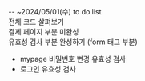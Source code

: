-- ~2024/05/01(수) to do list <br>
전체 코드 살펴보기 <br>
결제 페이지 부분 미완성  <br>
유효성 검사 부분 완성하기 (form 태그 부분)  <br>
- mypage 비밀번호 변경 유효성 검사  <br>
- 로그인 유효성 검사

